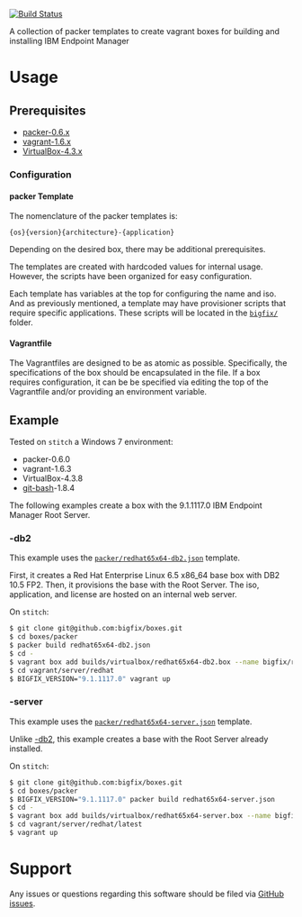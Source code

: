 [![Build Status](https://travis-ci.org/bigfix/boxes.svg?branch=master)](https://travis-ci.org/bigfix/boxes)

A collection of packer templates to create vagrant boxes for building and installing IBM Endpoint Manager

# Usage
## Prerequisites
- [packer-0.6.x](http://www.packer.io/downloads.html)
- [vagrant-1.6.x](http://www.vagrantup.com/downloads.html)
- [VirtualBox-4.3.x](https://www.virtualbox.org/wiki/Downloads)

### Configuration
#### packer Template
The nomenclature of the packer templates is:

```
{os}{version}{architecture}-{application}
```

Depending on the desired box, there may be additional prerequisites.

The templates are created with hardcoded values for internal usage. However, the scripts have been organized for easy configuration.

Each template has variables at the top for configuring the name and iso. And as previously mentioned, a template may have provisioner scripts that require specific applications. These scripts will be located in the [`bigfix/`](bigfix/) folder.

#### Vagrantfile
The Vagrantfiles are designed to be as atomic as possible. Specifically, the specifications of the box should be encapsulated in the file. If a box requires configuration, it can be be specified via editing the top of the Vagrantfile and/or providing an environment variable.

## Example
Tested on `stitch` a Windows 7 environment:
- packer-0.6.0
- vagrant-1.6.3
- VirtualBox-4.3.8
- [git-bash](http://git-scm.com/download/win)-1.8.4

The following examples create a box with the 9.1.1117.0 IBM Endpoint Manager Root Server. 

### -db2
This example uses the [`packer/redhat65x64-db2.json`](packer/redhat65x64-db2.json) template.

First, it creates a Red Hat Enterprise Linux 6.5 x86_64 base box with DB2 10.5 FP2. Then, it provisions the base with the Root Server. The iso, application, and license are hosted on an internal web server.

On `stitch`:

```bash
$ git clone git@github.com:bigfix/boxes.git
$ cd boxes/packer
$ packer build redhat65x64-db2.json
$ cd -
$ vagrant box add builds/virtualbox/redhat65x64-db2.box --name bigfix/redhat65x64-db2
$ cd vagrant/server/redhat
$ BIGFIX_VERSION="9.1.1117.0" vagrant up
```

### -server
This example uses the [`packer/redhat65x64-server.json`](packer/redhat65x64-db2.json) template.

Unlike [-db2](#-db2), this example creates a base with the Root Server already installed.

On `stitch`:

```bash
$ git clone git@github.com:bigfix/boxes.git
$ cd boxes/packer
$ BIGFIX_VERSION="9.1.1117.0" packer build redhat65x64-server.json
$ cd -
$ vagrant box add builds/virtualbox/redhat65x64-server.box --name bigfix/redhat65x64-server91patch3
$ cd vagrant/server/redhat/latest
$ vagrant up
```

# Support
Any issues or questions regarding this software should be filed via [GitHub issues](https://github.com/bigfix/boxes/issues).
